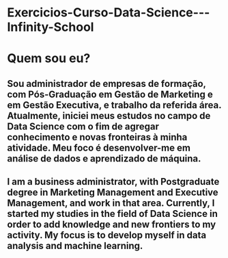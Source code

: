 # Exercicios-Curso-Data-Science---Infinity-School

# Quem sou eu?
## Sou administrador de empresas de formação, com Pós-Graduação em Gestão de Marketing e em Gestão Executiva, e trabalho da referida área. Atualmente, iniciei meus estudos no campo de Data Science com o fim de agregar conhecimento e novas fronteiras à minha atividade. Meu foco é desenvolver-me em análise de dados e aprendizado de máquina. 
## I am a business administrator, with Postgraduate degree in Marketing Management and Executive Management, and work in that area. Currently, I started my studies in the field of Data Science in order to add knowledge and new frontiers to my activity. My focus is to develop myself in data analysis and machine learning. 
